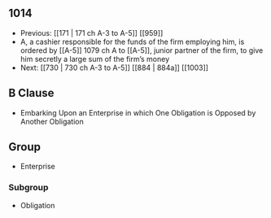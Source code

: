 ## 1014
- Previous: [[171 | 171 ch A-3 to A-5]] [[959]] 
- A, a cashier responsible for the funds of the firm employing him, is ordered by [[A-5]] 1079 ch A to [[A-5]], junior partner of the firm, to give him secretly a large sum of the firm’s money
- Next: [[730 | 730 ch A-3 to A-5]] [[884 | 884a]] [[1003]] 

## B Clause
- Embarking Upon an Enterprise in which One Obligation is Opposed by Another Obligation

## Group
- Enterprise

### Subgroup
- Obligation


